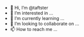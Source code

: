 - 👋 Hi, I’m @taftster
- 👀 I’m interested in ...
- 🌱 I’m currently learning ...
- 💞️ I’m looking to collaborate on ...
- 📫 How to reach me ...

<!---
taftster/taftster is a ✨ special ✨ repository because its `README.md` (this file) appears on your GitHub profile.
You can click the Preview link to take a look at your changes.
--->
